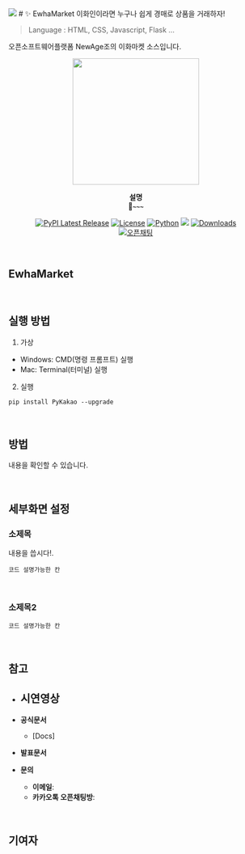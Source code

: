 <img src="https://capsule-render.vercel.app/api?type=waving&color=auto&height=200&section=header&text=내용입력&fontSize=90" />
# ✨ EwhaMarket
이화인이라면 누구나 쉽게 경매로 상품을 거래하자!

> Language : HTML, CSS, Javascript, Flask ...

오픈소프트웨어플랫폼 NewAge조의 이화마켓 소스입니다.
<div align="center">

<img src="~~~" width="250" />

<b>설명</b><br>
<b>🚀`~~~`</b>

[![PyPI Latest Release](https://img.shields.io/pypi/v/pykakao.svg)](https://pypi.org/project/pykakao/)
[![License](https://img.shields.io/pypi/l/ansicolortags.svg)](https://img.shields.io/pypi/l/ansicolortags.svg)
[![Python](https://img.shields.io/badge/Official-Docs-tomato)](https://wooiljeong.github.io/PyKakao/)
![](https://img.shields.io/badge/API-KAKAO-yellow.svg)
[![Downloads](https://static.pepy.tech/badge/pykakao)](https://pepy.tech/project/pykakao)  
[![오픈채팅](https://img.shields.io/badge/오픈채팅-Q&A-yellow?logo=KakaoTalk)](https://open.kakao.com/o/gh1N1kJe)

</div>

<br>

<div align="left">

## EwhaMarket




<br>

## 실행 방법

1. 가상 

- Windows: CMD(명령 프롬프트) 실행
- Mac: Terminal(터미널) 실행

2. 실행

```
pip install PyKakao --upgrade
```

<br>

## 방법

내용을 확인할 수 있습니다.

<br>

## 세부화면 설정

### 소제목

내용을 씁시다!.

```
코드 설명가능한 칸
```

<br>

### 소제목2

```
코드 설명가능한 칸
```




<br>

## 참고

- **시연영상**  
  - 

- **공식문서**
  - [Docs]

- **발표문서**
 
- **문의**  
  - **이메일**: 
  - **카카오톡 오픈채팅방**: 

<br>

## 기여자




<br>


